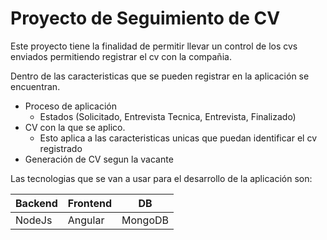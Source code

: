 # Proyecto de Seguimiento de CV

Este proyecto tiene la finalidad de permitir llevar un control de los cvs enviados permitiendo registrar el cv con la compañia.

Dentro de las caracteristicas que se pueden registrar en la aplicación se encuentran.
- Proceso de aplicación
    - Estados (Solicitado, Entrevista Tecnica, Entrevista, Finalizado)
- CV con la que se aplico.
    - Esto aplica a las caracteristicas unicas que puedan identificar el cv registrado
- Generación de CV segun la vacante

Las tecnologias que se van a usar para el desarrollo de la aplicación son:

|Backend|Frontend|DB|
|--|--|--|
|NodeJs|Angular|MongoDB|
